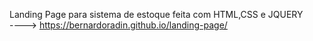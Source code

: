 Landing Page para sistema de estoque feita com HTML,CSS e JQUERY <br>
----> https://bernardoradin.github.io/landing-page/
